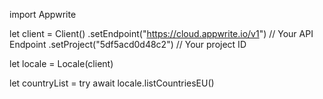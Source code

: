 import Appwrite

let client = Client()
    .setEndpoint("https://cloud.appwrite.io/v1") // Your API Endpoint
    .setProject("5df5acd0d48c2") // Your project ID

let locale = Locale(client)

let countryList = try await locale.listCountriesEU()

